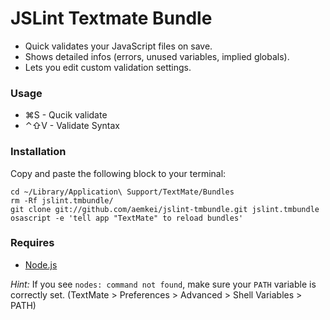 # JSLint Textmate Bundle #

* Quick validates your JavaScript files on save.
* Shows detailed infos (errors, unused variables, implied globals).
* Lets you edit custom validation settings.

### Usage ###

* ⌘S - Qucik validate
* ⌃⇧V - Validate Syntax

### Installation ###

Copy and paste the following block to your terminal:

    cd ~/Library/Application\ Support/TextMate/Bundles
    rm -Rf jslint.tmbundle/
    git clone git://github.com/aemkei/jslint-tmbundle.git jslint.tmbundle
    osascript -e 'tell app "TextMate" to reload bundles'

### Requires ###

* [Node.js](nodejs.org/)

_Hint:_ If you see `nodes: command not found`, make sure your `PATH` variable is correctly set. (TextMate > Preferences > Advanced > Shell Variables > PATH)